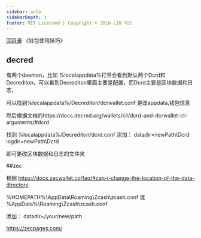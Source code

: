 ```yaml
---
sidebar: auto
sidebarDepth: 3
footer: MIT Licensed | Copyright © 2018-LIU YUE
---
```


[回目录](/docs/blockchain)  《钱包使用技巧》

## decred
有两个daemon，比如 %localappdata%打开会看到默认两个Dcrd和Decrediton，可以看到Decrediton里面主要是配置，而Dcrd主要是区块数据和日志，

可以找到%localappdata%/Decrediton/dcrwallet.conf 更改appdata,钱包信息


然后根据文档的https://docs.decred.org/wallets/cli/dcrd-and-dcrwallet-cli-arguments/#dcrd

找到 %localappdata%/Decrediton/dcrd.conf 添加：
datadir=newPath\Dcrd
logdir=newPath\Dcrd

即可更改区块数据和日志的文件夹

##zec

根据 https://docs.zecwallet.co/faq/#can-i-change-the-location-of-the-data-directory

%HOMEPATH%\AppData\Roaming\Zcash\zcash.conf
或
%AppData%\Roaming\Zcash\zcash.conf

添加：
datadir=/your/new/path

https://zecpages.com/


